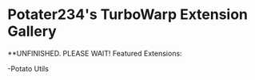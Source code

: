 # Potater234's TurboWarp Extension Gallery

**UNFINISHED. PLEASE WAIT!
Featured Extensions:

-Potato Utils
